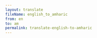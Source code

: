 ```yaml
--- 
layout: translate 
fileName: english_to_amharic 
from: en
to: am 
permalink: translate-english-to-amharic
---
```

